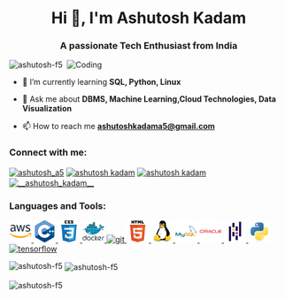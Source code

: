 <h1 align="center">Hi 👋, I'm Ashutosh Kadam</h1>
<h3 align="center">A passionate Tech Enthusiast from India</h3>
<img align="right" alt="Coding" width="400" src="https://cdn.dribbble.com/users/1373613/screenshots/5551642/___-1.gif">

<p align="left"> <img src="https://komarev.com/ghpvc/?username=ashutosh-f5&label=Profile%20views&color=0e75b6&style=flat" alt="ashutosh-f5" /> </p>

- 🌱 I’m currently learning **SQL, Python, Linux**

- 💬 Ask me about **DBMS, Machine Learning,Cloud Technologies, Data Visualization**

- 📫 How to reach me **ashutoshkadama5@gmail.com**

<h3 align="left">Connect with me:</h3>
<p align="left">
<a href="https://twitter.com/ashutosh_a5" target="blank"><img align="center" src="https://raw.githubusercontent.com/rahuldkjain/github-profile-readme-generator/master/src/images/icons/Social/twitter.svg" alt="ashutosh_a5" height="30" width="40" /></a>
<a href="https://www.linkedin.com/in/ashutosh-kadam-qwerty/" target="blank"><img align="center" src="https://raw.githubusercontent.com/rahuldkjain/github-profile-readme-generator/master/src/images/icons/Social/linked-in-alt.svg" alt="ashutosh kadam" height="30" width="40" /></a>
<a href="https://https://www.facebook.com/profile.php?id=100010872071532" target="blank"><img align="center" src="https://raw.githubusercontent.com/rahuldkjain/github-profile-readme-generator/master/src/images/icons/Social/facebook.svg" alt="ashutosh kadam" height="30" width="40" /></a>
<a href="https://instagram.com/__ashutosh_kadam__" target="blank"><img align="center" src="https://raw.githubusercontent.com/rahuldkjain/github-profile-readme-generator/master/src/images/icons/Social/instagram.svg" alt="__ashutosh_kadam__" height="30" width="40" /></a>
</p>

<h3 align="left">Languages and Tools:</h3>
<p align="left"> <a href="https://aws.amazon.com" target="_blank" rel="noreferrer"> <img src="https://raw.githubusercontent.com/devicons/devicon/master/icons/amazonwebservices/amazonwebservices-original-wordmark.svg" alt="aws" width="40" height="40"/> </a> <a href="https://www.w3schools.com/cpp/" target="_blank" rel="noreferrer"> <img src="https://raw.githubusercontent.com/devicons/devicon/master/icons/cplusplus/cplusplus-original.svg" alt="cplusplus" width="40" height="40"/> </a> <a href="https://www.w3schools.com/css/" target="_blank" rel="noreferrer"> <img src="https://raw.githubusercontent.com/devicons/devicon/master/icons/css3/css3-original-wordmark.svg" alt="css3" width="40" height="40"/> </a> <a href="https://www.docker.com/" target="_blank" rel="noreferrer"> <img src="https://raw.githubusercontent.com/devicons/devicon/master/icons/docker/docker-original-wordmark.svg" alt="docker" width="40" height="40"/> </a> <a href="https://git-scm.com/" target="_blank" rel="noreferrer"> <img src="https://www.vectorlogo.zone/logos/git-scm/git-scm-icon.svg" alt="git" width="40" height="40"/> </a> <a href="https://www.w3.org/html/" target="_blank" rel="noreferrer"> <img src="https://raw.githubusercontent.com/devicons/devicon/master/icons/html5/html5-original-wordmark.svg" alt="html5" width="40" height="40"/> </a> <a href="https://www.linux.org/" target="_blank" rel="noreferrer"> <img src="https://raw.githubusercontent.com/devicons/devicon/master/icons/linux/linux-original.svg" alt="linux" width="40" height="40"/> </a> <a href="https://www.mysql.com/" target="_blank" rel="noreferrer"> <img src="https://raw.githubusercontent.com/devicons/devicon/master/icons/mysql/mysql-original-wordmark.svg" alt="mysql" width="40" height="40"/> </a> <a href="https://www.oracle.com/" target="_blank" rel="noreferrer"> <img src="https://raw.githubusercontent.com/devicons/devicon/master/icons/oracle/oracle-original.svg" alt="oracle" width="40" height="40"/> </a> <a href="https://pandas.pydata.org/" target="_blank" rel="noreferrer"> <img src="https://raw.githubusercontent.com/devicons/devicon/2ae2a900d2f041da66e950e4d48052658d850630/icons/pandas/pandas-original.svg" alt="pandas" width="40" height="40"/> </a> <a href="https://www.python.org" target="_blank" rel="noreferrer"> <img src="https://raw.githubusercontent.com/devicons/devicon/master/icons/python/python-original.svg" alt="python" width="40" height="40"/> </a> <a href="https://www.tensorflow.org" target="_blank" rel="noreferrer"> <img src="https://www.vectorlogo.zone/logos/tensorflow/tensorflow-icon.svg" alt="tensorflow" width="40" height="40"/> </a> </p>

<p><img align="left" src="https://github-readme-stats.vercel.app/api/top-langs?username=ashutosh-f5&show_icons=true&locale=en&layout=compact" alt="ashutosh-f5" /></p>

<p>&nbsp;<img align="center" src="https://github-readme-stats.vercel.app/api?username=ashutosh-f5&show_icons=true&locale=en" alt="ashutosh-f5" /></p>

<p><img align="center" src="https://github-readme-streak-stats.herokuapp.com/?user=ashutosh-f5&" alt="ashutosh-f5" /></p>
